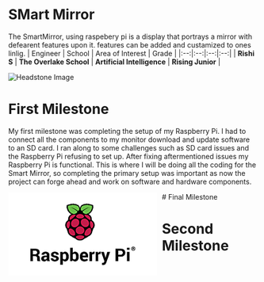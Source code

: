 ﻿# SMart Mirror
The SmartMirror, using raspebery pi is a display that portrays a mirror with defearent features upon it. features can be added and custamized to ones linlig.
| Engineer | School | Area of Interest | Grade |
|:--:|:--:|:--:|:--:|
| **Rishi S** | **The Overlake School** | **Artificial Intelligence** | **Rising Junior** |


![Headstone Image](https://bluestampengineering.com/wp-content/uploads/2016/05/improve.jpg)

# First Milestone
  

My first milestone was completing the setup of my Raspberry Pi. I had to connect all the components to my monitor download and update software to an SD card. I ran along to some challenges such as SD card issues and the Raspberry Pi refusing to set up. After fixing aftermentioned issues my Raspberry Pi is functional. This is where I will be doing all the coding for the Smart Mirror, so completing the primary setup was important as now the project can forge ahead and work on software and hardware components.

<HTML>

 <img src="Images/raspberry Pi.png" width=300 align=left style="float:left; padding-right:10px"> 
# Final Milestone
 


# Second Milestone




